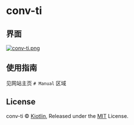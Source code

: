 # conv-ti

## 界面
[![conv-ti.png](https://i.loli.net/2019/07/24/5d3844fdab42446181.png)](https://i.loli.net/2019/07/24/5d3844fdab42446181.png)

## 使用指南
见网站主页 `# Manual` 区域

## License
conv-ti © [Kiotlin](https://github.com/Kiotlin), Released under the [MIT](https://github.com/Kiotlin/conv-ti/blob/master/LICENSE) License.